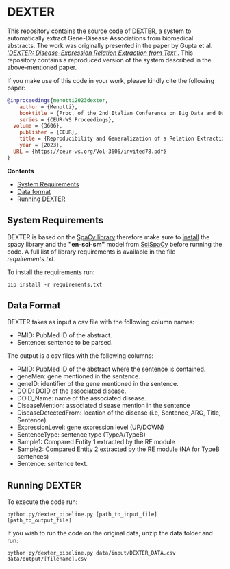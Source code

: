 # DEXTER
This repository contains the source code of DEXTER, a system to automatically extract Gene-Disease Associations from biomedical abstracts. The work was originally presented in the paper by Gupta et al. [*'DEXTER: Disease-Expression Relation Extraction from Text'*](https://pubmed.ncbi.nlm.nih.gov/29860481/). This repository contains a reproduced version of the system described in the above-mentioned paper. 

If you make use of this code in your work, please kindly cite the following paper:

```bibtex
@inproceedings{menotti2023dexter,
	author = {Menotti},
	booktitle = {Proc. of the 2nd Italian Conference on Big Data and Data Science (ITADATA 2023)},
	series = {CEUR-WS Proceedings},
  volume = {3606},
	publisher = {CEUR},
	title = {Reproducibility and Generalization of a Relation Extraction System for Gene-Disease Associations},
	year = {2023},
  URL = {https://ceur-ws.org/Vol-3606/invited78.pdf}
}
```

**Contents**

* [System Requirements](#system-requirements)
* [Data format](#data-format)
* [Running DEXTER](#running-dexter)

## System Requirements

DEXTER is based on the [SpaCy library](https://spacy.io/) therefore make sure to [install](https://spacy.io/usage) the spacy library and the **"en-sci-sm"** model from [SciSpaCy]([https://spacy.io/](https://allenai.github.io/scispacy/)) before running the code. A full list of library requirements is available in the file _requirements.txt_.

To install the requirements run:
```
pip install -r requirements.txt
```

## Data Format

DEXTER takes as input a csv file with the following column names:
- PMID: PubMed ID of the abstract.
- Sentence: sentence to be parsed.

The output is a csv files with the following columns:
- PMID: PubMed ID of the abstract where the sentence is contained.
- geneMen: gene mentioned in the sentence.
- geneID: identifier of the gene mentioned in the sentence.
- DOID: DOID of the associated disease.
- DOID_Name: name of the associated disease.
- DiseaseMention: associated disease mention in the sentence
- DiseaseDetectedFrom: location of the disease (i.e, Sentence_ARG, Title, Sentence)
- ExpressionLevel: gene expression level (UP/DOWN)
- SentenceType: sentence type (TypeA/TypeB)
- Sample1: Compared Entity 1 extracted by the RE module
- Sample2: Compared Entity 2 extracted by the RE module (NA for TypeB sentences)
- Sentence: sentence text.

## Running DEXTER

To execute the code run:
```
python py/dexter_pipeline.py [path_to_input_file] [path_to_output_file]
```

If you wish to run the code on the original data, unzip the data folder and run:
```
python py/dexter_pipeline.py data/input/DEXTER_DATA.csv data/output/[filename].csv
```
